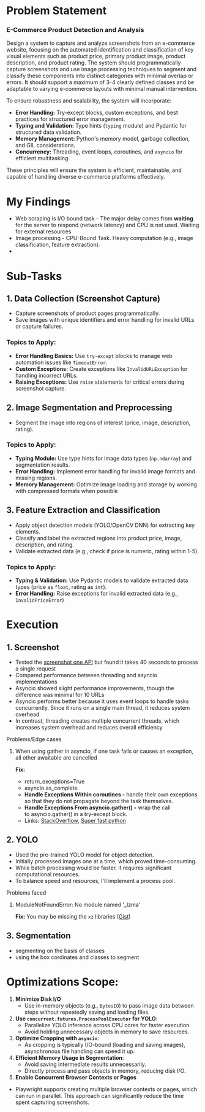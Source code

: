 # Problem Statement

### E-Commerce Product Detection and Analysis

Design a system to capture and analyze screenshots from an e-commerce website, focusing on the automated identification and classification of key visual elements such as product price, primary product image, product description, and product rating. The system should programmatically capture screenshots and use image processing techniques to segment and classify these components into distinct categories with minimal overlap or errors. It should support a maximum of 3-4 clearly defined classes and be adaptable to varying e-commerce layouts with minimal manual intervention.

To ensure robustness and scalability, the system will incorporate:

- **Error Handling:** Try-except blocks, custom exceptions, and best practices for structured error management.
- **Typing and Validation:** Type hints (`typing` module) and Pydantic for structured data validation.
- **Memory Management:** Python's memory model, garbage collection, and GIL considerations.
- **Concurrency:** Threading, event loops, coroutines, and `asyncio` for efficient multitasking.

These principles will ensure the system is efficient, maintainable, and capable of handling diverse e-commerce platforms effectively.

# My Findings

- Web scraping is I/O bound task - The major delay comes from **waiting** for the server to respond (network latency) and CPU is not used. Waiting for external resources
- Image processing - CPU-Bound Task. Heavy computation (e.g., image classification, feature extraction).
- 

# Sub-Tasks

## 1.  Data Collection (Screenshot Capture)

- Capture screenshots of product pages programmatically.
- Save images with unique identifiers and error handling for invalid URLs or capture failures.

### Topics to Apply:

- **Error Handling Basics:** Use `try-except` blocks to manage web automation issues like `TimeoutError`.
- **Custom Exceptions:** Create exceptions like `InvalidURLException` for handling incorrect URLs.
- **Raising Exceptions:** Use `raise` statements for critical errors during screenshot capture.

## 2.  Image Segmentation and Preprocessing

- Segment the image into regions of interest (price, image, description, rating).

### Topics to Apply:

- **Typing Module:** Use type hints for image data types (`np.ndarray`) and segmentation results.
- **Error Handling:** Implement error handling for invalid image formats and missing regions.
- **Memory Management:** Optimize image loading and storage by working with compressed formats when possible

## 3.  Feature Extraction and Classification

- Apply object detection models (YOLO/OpenCV DNN) for extracting key elements.
- Classify and label the extracted regions into product price, image, description, and rating.
- Validate extracted data (e.g., check if price is numeric, rating within 1-5).

### Topics to Apply:

- **Typing & Validation:** Use Pydantic models to validate extracted data types (price as `float`, rating as `int`).
- **Error Handling:** Raise exceptions for invalid extracted data (e.g., `InvalidPriceError`)

# Execution

## 1. Screenshot

- Tested the [screenshot one API](https://screenshotone.com/) but found it takes 40 seconds to process a single request
- Compared performance between threading and asyncio implementations
- Asyncio showed slight performance improvements, though the difference was minimal for 10 URLs
- Asyncio performs better because it uses event loops to handle tasks concurrently. Since it runs on a single main thread, it reduces system overhead
- In contrast, threading creates multiple concurrent threads, which increases system overhead and reduces overall efficiency

Problems/Edge cases

1. When using gather in asyncio, if one task fails or causes an exception, all other awaitable are cancelled
    
    **Fix:**
    
    - return_exceptions=True
    - asyncio.as_complete
    - **Handle Exceptions Within coroutines -** handle their own exceptions so that they do not propagate beyond the task themselves.
    - **Handle Exceptions From asyncio.gather() -** wrap the call to asyncio.gather() in a try-except block.
    - Links: [StackOverflow](https://stackoverflow.com/questions/54987361/python-asyncio-handling-exceptions-in-gather-documentation-unclear), [Super fast python](https://superfastpython.com/asyncio-gather-exception/)

## 2. YOLO

- Used the pre-trained YOLO model for object detection.
- Initially processed images one at a time, which proved time-consuming.
- While batch processing would be faster, it requires significant computational resources.
- To balance speed and resources, I'll implement a process pool.

Problems faced

1. ModuleNotFoundError: No module named '_lzma'
    
    **Fix:** You may be missing the `xz` libraries ([Gist](https://gist.github.com/iandanforth/f3ac42b0963bcbfdf56bb446e9f40a33))
    

## 3. Segmentation

- segmenting on the basis of classes
- using the box cordinates and classes to segment

# Optimizations Scope:

1. **Minimize Disk I/O**
    - Use in-memory objects (e.g., `BytesIO`) to pass image data between steps without repeatedly saving and loading files.
2. **Use `concurrent.futures.ProcessPoolExecutor` for YOLO**:
    - Parallelize YOLO inference across CPU cores for faster execution.
    - Avoid holding unnecessary objects in memory to save resources.
3. **Optimize Cropping with `asyncio`**:
    - As cropping is typically I/O-bound (loading and saving images), asynchronous file handling can speed it up.
4. **Efficient Memory Usage in Segmentation**:
    - Avoid saving intermediate results unnecessarily.
    - Directly process and pass objects in memory, reducing disk I/O.
5. **Enable Concurrent Browser Contexts or Pages**
- Playwright supports creating multiple browser contexts or pages, which can run in parallel. This approach can significantly reduce the time spent capturing screenshots.
